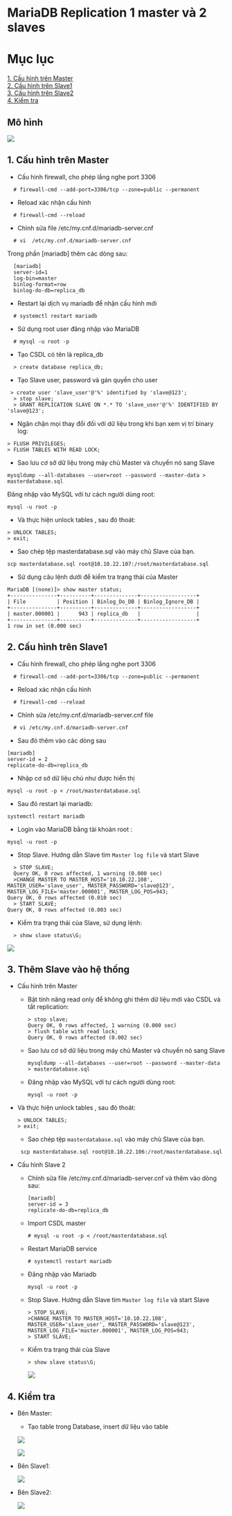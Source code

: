 # MariaDB Replication 1 master và 2 slaves
# Mục lục 

[1. Cấu hình trên Master](#1)    
[2. Cấu hình trên Slave1](#2)  
[3. Cấu hình trên Slave2](#3)  
[4. Kiểm tra](#4)
## Mô hình

![](../images/mysql_master/a15.png)

<a name="1"></a>

## 1. Cấu hình trên Master
- Cấu hình firewall, cho phép lắng nghe port 3306
```
  # firewall-cmd --add-port=3306/tcp --zone=public --permanent
```
- Reload xác nhận cấu hình
```
  # firewall-cmd --reload
```

- Chỉnh sửa file /etc/my.cnf.d/mariadb-server.cnf
```
  # vi  /etc/my.cnf.d/mariadb-server.cnf
```
Trong phần [mariadb] thêm các dòng sau:
```
  [mariadb]
  server-id=1
  log-bin=master
  binlog-format=row
  binlog-do-db=replica_db
```
- Restart lại dịch vụ mariadb để nhận cấu hình mới
```
  # systemctl restart mariadb
```
- Sử dụng root user đăng nhập vào MariaDB
```
  # mysql -u root -p
```
- Tạo CSDL có tên là replica_db
```
  > create database replica_db;
```
- Tạo Slave user, password và gán quyền cho user
```
 > create user 'slave_user'@'%' identified by 'slave@123';
  > stop slave;
  > GRANT REPLICATION SLAVE ON *.* TO 'slave_user'@'%' IDENTIFIED BY 'slave@123';
```
- Ngăn chặn mọi thay đổi đối với dữ liệu trong khi bạn xem vị trí binary log:
```
> FLUSH PRIVILEGES; 
> FLUSH TABLES WITH READ LOCK;
```
- Sao lưu cơ sở dữ liệu trong máy chủ Master và chuyển nó sang Slave

```
mysqldump --all-databases --user=root --password --master-data > masterdatabase.sql
```
Đăng nhập vào MySQL với tư cách người dùng root:
```
mysql -u root -p
```
- Và thực hiện unlock tables , sau đó thoát:
```
> UNLOCK TABLES;
> exit;
```
- Sao chép tệp masterdatabase.sql vào máy chủ Slave của bạn.
```
scp masterdatabase.sql root@10.10.22.107:/root/masterdatabase.sql
```
- Sử dụng câu lệnh dưới để kiểm tra trạng thái của Master
```
MariaDB [(none)]> show master status;
+---------------+----------+--------------+------------------+
| File          | Position | Binlog_Do_DB | Binlog_Ignore_DB |
+---------------+----------+--------------+------------------+
| master.000001 |      943 | replica_db   |                  |
+---------------+----------+--------------+------------------+
1 row in set (0.000 sec)
```

<a name="2"></a>

## 2. Cấu hình trên Slave1 
- Cấu hình firewall, cho phép lắng nghe port 3306
```
  # firewall-cmd --add-port=3306/tcp --zone=public --permanent
```
- Reload xác nhận cấu hình
```
  # firewall-cmd --reload
```
- Chỉnh sửa /etc/my.cnf.d/mariadb-server.cnf file
```
  # vi /etc/my.cnf.d/mariadb-server.cnf
```
- Sau đó thêm vào các dòng sau
```
[mariadb]
server-id = 2
replicate-do-db=replica_db
``` 
-  Nhập cơ sở dữ liệu chủ như được hiển thị
```
mysql -u root -p < /root/masterdatabase.sql 
```
- Sau đó restart lại mariadb:
```
systemctl restart mariadb
```
- Login vào MariaDB bằng tài khoản root :
```
mysql -u root -p
```
- Stop Slave. Hướng dẫn Slave tìm `Master log file` và start Slave 
```
  > STOP SLAVE;
  Query OK, 0 rows affected, 1 warning (0.000 sec)
  >CHANGE MASTER TO MASTER_HOST='10.10.22.108', MASTER_USER='slave_user', MASTER_PASSWORD='slave@123', MASTER_LOG_FILE='master.000001', MASTER_LOG_POS=943;
Query OK, 0 rows affected (0.010 sec)
  > START SLAVE;
Query OK, 0 rows affected (0.003 sec)
```
- Kiểm tra trạng thái của Slave, sử dụng lệnh:
```
  > show slave status\G;
```
![](../images/mysql_master/a16.png)

<a name="3"></a>

## 3. Thêm Slave vào hệ thống

- Cấu hình trên Master

  - Bật tính năng read only để không ghi thêm dữ liệu mới vào CSDL và tắt replication:

    ```
    > stop slave;
    Query OK, 0 rows affected, 1 warning (0.000 sec)
    > flush table with read lock;  
    Query OK, 0 rows affected (0.002 sec)
    ```
  - Sao lưu cơ sở dữ liệu trong máy chủ Master và chuyển nó sang Slave

    ```
    mysqldump --all-databases --user=root --password --master-data > masterdatabase.sql
    ```
   - Đăng nhập vào MySQL với tư cách người dùng root:
     ```
     mysql -u root -p
     ```
- Và thực hiện unlock tables , sau đó thoát:
     ```
     > UNLOCK TABLES;
     > exit;
     ```
    - Sao chép tệp `masterdatabase.sql` vào máy chủ Slave của bạn.
     ```
      scp masterdatabase.sql root@10.10.22.106:/root/masterdatabase.sql
     ```

- Cấu hình Slave 2
   - Chỉnh sửa file /etc/my.cnf.d/mariadb-server.cnf và thêm vào dòng sau:
     ```
     [mariadb]
     server-id = 3
     replicate-do-db=replica_db
     ```
   - Import CSDL master
     ```
     # mysql -u root -p < /root/masterdatabase.sql

     ```
   - Restart MariaDB service
     ```
     # systemctl restart mariadb
     ```

   - Đăng nhập vào Mariadb
     ```
     mysql -u root -p
     ```
   - Stop Slave. Hướng dẫn Slave tìm `Master log file` và start Slave 
     ```
     > STOP SLAVE;
     >CHANGE MASTER TO MASTER_HOST='10.10.22.108', MASTER_USER='slave_user', MASTER_PASSWORD='slave@123', MASTER_LOG_FILE='master.000001', MASTER_LOG_POS=943;
     > START SLAVE;
     ```
   - Kiểm tra trạng thái của Slave
     ```
     > show slave status\G;
     ```

     ![](../images/mysql_master/a17.png)    

<a name="4"></a>

## 4. Kiểm tra
- Bên Master: 
   - Tạo table trong Database, insert dữ liệu vào table

   ![](../images/mysql_master/a19.png) 

   ![](../images/mysql_master/a18.png) 

- Bên Slave1:
   
   ![](../images/mysql_master/a20.png) 

- Bên Slave2:

   ![](../images/mysql_master/a21.png)


